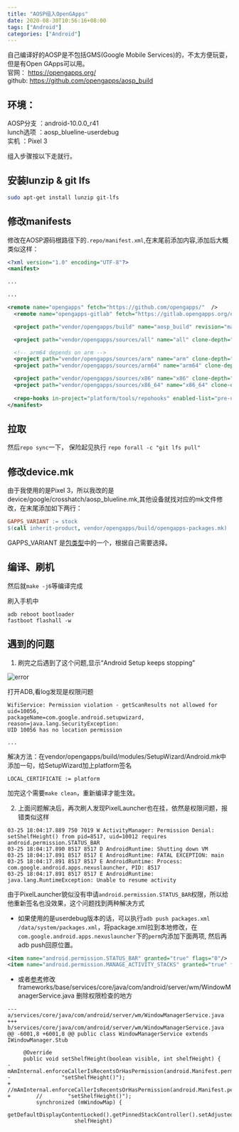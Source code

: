 ```yaml
---
title: "AOSP组入OpenGApps"
date: 2020-08-30T10:56:16+08:00
tags: ["Android"]
categories: ["Android"]
---
```



自己编译好的AOSP是不包括GMS(Google Mobile Services)的，不太方便玩耍，但是有Open GApps可以用。  
官网： https://opengapps.org/  
github: https://github.com/opengapps/aosp_build

## 环境： 

AOSP分支  ：android-10.0.0_r41  
lunch选项 ：aosp_blueline-userdebug  
实机      ：Pixel 3


组入步骤按以下走就行。

## 安装lunzip & git lfs

```sh
sudo apt-get install lunzip git-lfs
```

## 修改manifests

修改在AOSP源码根路径下的`.repo/manifest.xml`,在末尾前添加内容,添加后大概类似这样：

```xml
<?xml version="1.0" encoding="UTF-8"?>
<manifest>

...

...

<remote name="opengapps" fetch="https://github.com/opengapps/"  />
  <remote name="opengapps-gitlab" fetch="https://gitlab.opengapps.org/opengapps/"  />

  <project path="vendor/opengapps/build" name="aosp_build" revision="master" remote="opengapps" />

  <project path="vendor/opengapps/sources/all" name="all" clone-depth="1" revision="master" remote="opengapps-gitlab" />

  <!-- arm64 depends on arm -->
  <project path="vendor/opengapps/sources/arm" name="arm" clone-depth="1" revision="master" remote="opengapps-gitlab" />
  <project path="vendor/opengapps/sources/arm64" name="arm64" clone-depth="1" revision="master" remote="opengapps-gitlab" />

  <project path="vendor/opengapps/sources/x86" name="x86" clone-depth="1" revision="master" remote="opengapps-gitlab" />
  <project path="vendor/opengapps/sources/x86_64" name="x86_64" clone-depth="1" revision="master" remote="opengapps-gitlab" />
  
  <repo-hooks in-project="platform/tools/repohooks" enabled-list="pre-upload" />
</manifest>
```

## 拉取

然后`repo sync`一下，
保险起见执行 `repo forall -c "git lfs pull"`

## 修改device.mk

由于我使用的是Pixel 3，所以我改的是device/google/crosshatch/aosp_blueline.mk,其他设备就找对应的mk文件修改，在末尾添加如下两行：

```makefile
GAPPS_VARIANT := stock
$(call inherit-product, vendor/opengapps/build/opengapps-packages.mk)
```
GAPPS_VARIANT 是[包类型](https://github.com/opengapps/opengapps/wiki/Package-Comparison)中的一个，根据自己需要选择。

## 编译、刷机


然后就`make -j6`等编译完成  

刷入手机中
```shell
adb reboot bootloader
fastboot flashall -w
```

## 遇到的问题

1. 刷完之后遇到了这个问题,显示“Android Setup keeps stopping”

![error](/img/add_opengapps_to_aosp/error.jpg)

打开ADB,看log发现是权限问题

```
WifiService: Permission violation - getScanResults not allowed for uid=10056,
packageName=com.google.android.setupwizard, reason=java.lang.SecurityException: 
UID 10056 has no location permission

...

```

解决方法：在vendor/opengapps/build/modules/SetupWizard/Android.mk中添加一句，给SetupWizard加上platform签名
```
LOCAL_CERTIFICATE := platform
```
加完这个需要`make clean`，重新编译才能生效。


2. 上面问题解决后，再次刷人发现PixelLauncher也在挂，依然是权限问题，报错类似这样

```
03-25 18:04:17.889 750 7019 W ActivityManager: Permission Denial: setShelfHeight() from pid=8517, uid=10012 requires android.permission.STATUS_BAR
03-25 18:04:17.890 8517 8517 D AndroidRuntime: Shutting down VM
03-25 18:04:17.891 8517 8517 E AndroidRuntime: FATAL EXCEPTION: main
03-25 18:04:17.891 8517 8517 E AndroidRuntime: Process: com.google.android.apps.nexuslauncher, PID: 8517
03-25 18:04:17.891 8517 8517 E AndroidRuntime: java.lang.RuntimeException: Unable to resume activity
```

由于PixelLauncher貌似没有申请`android.permission.STATUS_BAR`权限，所以给他重新签名也没效果，这个问题找到两种解决方式
- 如果使用的是userdebug版本的话，可以执行`adb push packages.xml /data/system/packages.xml`，将package.xml拉到本地修改，在`com.google.android.apps.nexuslauncher`下的`perm`内添加下面两项, 然后再adb push回原位置。

```xml
<item name="android.permission.STATUS_BAR" granted="true" flags="0"/>
<item name="android.permission.MANAGE_ACTIVITY_STACKS" granted="true" flags="0" />
```

- 或者[参考](https://c55jeremy-tech.blogspot.com/2019/04/aosppixel-2-romrom.html)修改frameworks/base/services/core/java/com/android/server/wm/WindowManagerService.java
删除权限检查的地方
```
--- a/services/core/java/com/android/server/wm/WindowManagerService.java
+++ b/services/core/java/com/android/server/wm/WindowManagerService.java
@@ -6001,8 +6001,8 @@ public class WindowManagerService extends IWindowManager.Stub
 
     @Override
     public void setShelfHeight(boolean visible, int shelfHeight) {
-        mAmInternal.enforceCallerIsRecentsOrHasPermission(android.Manifest.permission.STATUS_BAR,
-                "setShelfHeight()");
+        //mAmInternal.enforceCallerIsRecentsOrHasPermission(android.Manifest.permission.STATUS_BAR,
+        //        "setShelfHeight()");
         synchronized (mWindowMap) {
             getDefaultDisplayContentLocked().getPinnedStackController().setAdjustedForShelf(visible,
                     shelfHeight)

```

